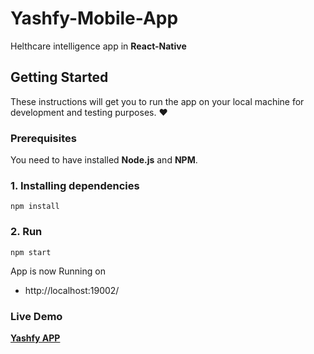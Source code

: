 # Yashfy-Mobile-App

Helthcare intelligence app in **React-Native**


## Getting Started

These instructions will get you to run the app on your local machine for development and testing purposes. :heart:

### Prerequisites

You need to have installed **Node.js** and **NPM**.

### 1. Installing dependencies
```
npm install
```
### 2. Run 
```
npm start
```

App is now Running on 
+ http://localhost:19002/

### Live Demo 
   **[Yashfy APP](https://test-api-yashfy.herokuapp.com)**
